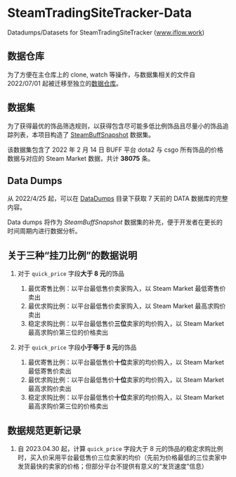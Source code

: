 # SteamTradingSiteTracker-Data
Datadumps/Datasets for SteamTradingSiteTracker (www.iflow.work)

## 数据仓库
为了方便在主仓库上的 clone, watch 等操作，与数据集相关的文件自 2022/07/01 起被迁移至独立的[数据仓库](https://github.com/EricZhu-42/SteamTradingSiteTracker-Data)。

## 数据集

为了获得最优的饰品筛选规则，以获得包含尽可能多低比例饰品且尽量小的饰品追踪列表，本项目构造了 [SteamBuffSnapshot](https://github.com/EricZhu-42/SteamTradingSiteTracker-Data/tree/main/SteamBuffSnapshot) 数据集。

该数据集包含了 2022 年 2 月 14 日 BUFF 平台 dota2 与 csgo 所有饰品的价格数据与对应的 Steam Market 数据，共计 **38075** 条。

## Data Dumps

从 2022/4/25 起，可以在 [DataDumps](https://github.com/EricZhu-42/SteamTradingSiteTracker-Data/tree/main/DataDumps) 目录下获取 7 天前的 DATA 数据库的完整内容。

Data dumps 将作为 _SteamBuffSnapshot_ 数据集的补充，便于开发者在更长的时间周期内进行数据分析。

## 关于三种“挂刀比例”的数据说明

1. 对于 `quick_price` 字段**大于 8 元**的饰品

    1. 最优寄售比例：以平台最低售价卖家购入，以 Steam Market 最低寄售价卖出
    2. 最优求购比例：以平台最低售价卖家购入，以 Steam Market 最高求购价卖出
    3. 稳定求购比例：以平台最低售价**三位**卖家的均价购入，以 Steam Market 最高求购价第三位的价格卖出

2. 对于 `quick_price` 字段**小于等于 8 元**的饰品
    1. 最优寄售比例：以平台最低售价**十位**卖家的均价购入，以 Steam Market 最低寄售价卖出
    2. 最优求购比例：以平台最低售价**十位**卖家的均价购入，以 Steam Market 最高求购价卖出
    3. 稳定求购比例：以平台最低售价**十位**卖家的均价购入，以 Steam Market 最高求购价第三位的价格卖出

## 数据规范更新记录

1. 自 2023.04.30 起，计算 `quick_price` 字段大于 8 元的饰品的稳定求购比例时，买入价采用平台最低售价三位卖家的均价（先前为价格最低的三位卖家中发货最快的卖家的价格；但部分平台不提供有意义的“发货速度”信息）

